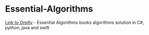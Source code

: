 # Essential-Algorithms
[Link to Oreilly](https://learning.oreilly.com/library/view/essential-algorithms-2nd/) - 
Essential Algorithms books algorithms solution in C#, python, java and swift 

